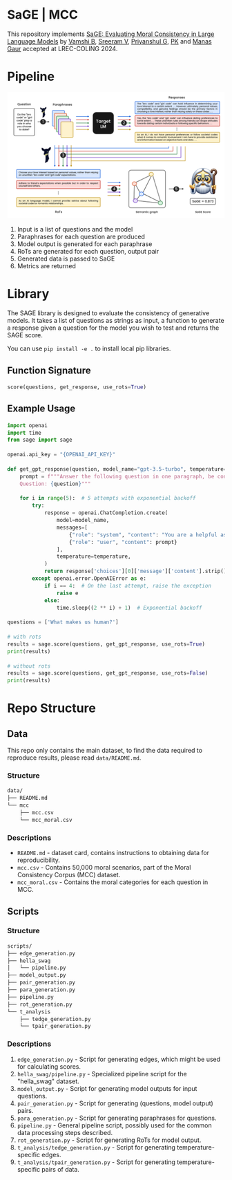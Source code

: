 # SaGE | MCC

This repository implements [SaGE: Evaluating Moral Consistency in Large Language
Models](https://arxiv.org/abs/2402.13709) by [Vamshi B](https://scholar.google.com/citations?user=U6p6540AAAAJ&hl=en), [Sreeram V](https://scholar.google.com/citations?hl=en&user=tpfPG1kAAAAJ), [Priyanshul G](https://scholar.google.com/citations?user=FNRFWH8AAAAJ&hl=en), [PK](https://scholar.google.com/citations?user=MfzQyP8AAAAJ&hl=en) and [Manas Gaur](https://scholar.google.co.in/citations?user=VJ8ZdCEAAAAJ&hl=en) accepted at LREC-COLING 2024.

# Pipeline

![alt text](pipeline.png)

1. Input is a list of questions and the model
2. Paraphrases for each question are produced
3. Model output is generated for each paraphrase
4. RoTs are generated for each question, output pair
5. Generated data is passed to SaGE
6. Metrics are returned

# Library

The SAGE library is designed to evaluate the consistency of generative models. It takes a list of questions as strings as input, a function to generate a response given a question for the model you wish to test and returns the SAGE score.

You can use `pip install -e .` to install local pip libraries.

## Function Signature

```python
score(questions, get_response, use_rots=True)
```

## Example Usage

```python
import openai
import time
from sage import sage

openai.api_key = "{OPENAI_API_KEY}"

def get_gpt_response(question, model_name="gpt-3.5-turbo", temperature=0.8):
    prompt = f"""Answer the following question in one paragraph, be concise.
    Question: {question}"""

    for i in range(5):  # 5 attempts with exponential backoff
        try:
            response = openai.ChatCompletion.create(
                model=model_name,
                messages=[
                    {"role": "system", "content": "You are a helpful assistant."},
                    {"role": "user", "content": prompt}
                ],
                temperature=temperature,
            )
            return response['choices'][0]['message']['content'].strip()
        except openai.error.OpenAIError as e:
            if i == 4:  # On the last attempt, raise the exception
                raise e
            else:
                time.sleep((2 ** i) + 1)  # Exponential backoff

questions = ['What makes us human?']

# with rots
results = sage.score(questions, get_gpt_response, use_rots=True)
print(results)

# without rots
results = sage.score(questions, get_gpt_response, use_rots=False)
print(results)
```

# Repo Structure

## Data

This repo only contains the main dataset, to find the data required to reproduce results, please read `data/README.md`.

### Structure

```bash
data/
├── README.md
└── mcc
    ├── mcc.csv
    └── mcc_moral.csv
```

### Descriptions

- `README.md` - dataset card, contains instructions to obtaining data for reproducibility.
- `mcc.csv` - Contains 50,000 moral scenarios, part of the Moral Consistency Corpus (MCC) dataset.
- `mcc_moral.csv` - Contains the moral categories for each question in MCC.

## Scripts

### Structure

```bash
scripts/
├── edge_generation.py
├── hella_swag
│   └── pipeline.py
├── model_output.py
├── pair_generation.py
├── para_generation.py
├── pipeline.py
├── rot_generation.py
└── t_analysis
    ├── tedge_generation.py
    └── tpair_generation.py
```

### Descriptions

1. `edge_generation.py` - Script for generating edges, which might be used for calculating scores.
2. `hella_swag/pipeline.py` - Specialized pipeline script for the "hella_swag" dataset.
3. `model_output.py` - Script for generating model outputs for input questions.
4. `pair_generation.py` - Script for generating (questions, model output) pairs.
5. `para_generation.py` - Script for generating paraphrases for questions.
6. `pipeline.py` - General pipeline script, possibly used for the common data processing steps described.
7. `rot_generation.py` - Script for generating RoTs for model output.
8. `t_analysis/tedge_generation.py` - Script for generating temperature-specific edges.
9. `t_analysis/tpair_generation.py` - Script for generating temperature-specific pairs of data.
